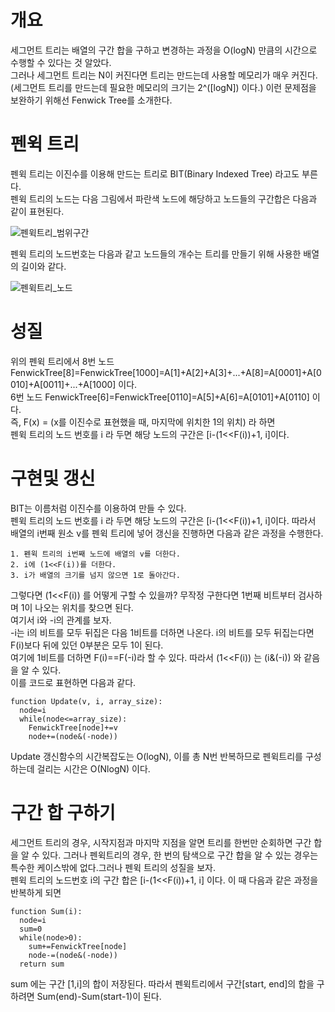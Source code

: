# 개요
세그먼트 트리는 배열의 구간 합을 구하고 변경하는 과정을 O(logN) 만큼의 시간으로 수행할 수 있다는 것 알았다.  
그러나 세그먼트 트리는 N이 커진다면 트리는 만드는데 사용할 메모리가 매우 커진다.  
(세그먼트 트리를 만드는데 필요한 메모리의 크기는 2^(\[logN\]) 이다.)
이런 문제점을 보완하기 위해선 Fenwick Tree를 소개한다.
# 펜윅 트리
펜윅 트리는 이진수를 이용해 만드는 트리로 BIT(Binary Indexed Tree) 라고도 부른다.  
펜윅 트리의 노드는 다음 그림에서 파란색 노드에 해당하고 노드들의 구간합은 다음과 같이 표현된다.  
  
![펜윅트리_범위구간](https://raw.githubusercontent.com/leeminseokdankook/TLE/main/Intermediate/FenwickTree/Range.png)  
  
펜윅 트리의 노드번호는 다음과 같고 노드들의 개수는 트리를 만들기 위해 사용한 배열의 길이와 같다.
  
![펜윅트리_노드](https://raw.githubusercontent.com/leeminseokdankook/TLE/main/Intermediate/FenwickTree/tree_index.png)  

# 성질

위의 펜윅 트리에서 8번 노드 FenwickTree\[8\]=FenwickTree\[1000\]=A\[1\]+A\[2\]+A\[3\]+...+A\[8\]=A\[0001\]+A\[0010\]+A\[0011\]+...+A\[1000\] 이다.  
6번 노드  FenwickTree\[6\]=FenwickTree\[0110\]=A\[5\]+A\[6\]=A\[0101\]+A\[0110\] 이다.  
즉, F(x) = (x를 이진수로 표현했을 때, 마지막에 위치한 1의 위치) 라 하면  
펜윅 트리의 노드 번호를 i 라 두면 해당 노드의 구간은 \[i-(1<<F(i))+1, i\]이다. 

# 구현및 갱신
BIT는 이름처럼 이진수를 이용하여 만들 수 있다.  
펜윅 트리의 노드 번호를 i 라 두면 해당 노드의 구간은 \[i-(1<<F(i))+1, i\]이다. 
따라서 배열의 i번째 원소 v를 펜윅 트리에 넣어 갱신을 진행하면 다음과 같은 과정을 수행한다.  
```
1. 펜윅 트리의 i번째 노드에 배열의 v를 더한다.
2. i에 (1<<F(i))를 더한다.
3. i가 배열의 크기를 넘지 않으면 1로 돌아간다.
```
그렇다면 (1<<F(i)) 를 어떻게 구할 수 있을까?
무작정 구한다면 1번째 비트부터 검사하며 1이 나오는 위치를 찾으면 된다.  
여기서 i와 -i의 관계를 보자.  
-i는 i의 비트를 모두 뒤집은 다음 1비트를 더하면 나온다. i의 비트를 모두 뒤집는다면 F(i)보다 뒤에 있던 0부분은 모두 1이 된다.  
여기에 1비트를 더하면 F(i)==F(-i)라 할 수 있다. 따라서 (1<<F(i)) 는 (i&(-i)) 와 같음을 알 수 있다.  
이를 코드로 표현하면 다음과 같다.  
```
function Update(v, i, array_size):
  node=i
  while(node<=array_size):
    FenwickTree[node]+=v
    node+=(node&(-node))
```
  
Update 갱신함수의 시간복잡도는 O(logN), 이를 총 N번 반복하므로 펜윅트리를 구성하는데 걸리는 시간은 O(NlogN) 이다.

# 구간 합 구하기
세그먼트 트리의 경우, 시작지점과 마지막 지점을 알면 트리를 한번만 순회하면 구간 합을 알 수 있다. 그러나 펜윅트리의 경우, 한 번의 탐색으로 구간 합을 알 수 있는 경우는 특수한 케이스밖에 없다.그러나 펜윅 트리의 성질을 보자.  
펜윅 트리의 노드번호 i의 구간 합은 \[i-(1<<F(i))+1, i\] 이다. 이 때 다음과 같은 과정을 반복하게 되면
```
function Sum(i):
  node=i
  sum=0
  while(node>0):
    sum+=FenwickTree[node]
    node-=(node&(-node))
  return sum
```
sum 에는 구간 \[1,i\]의 합이 저장된다. 따라서 펜윅트리에서 구간\[start, end\]의 합을 구하려면 Sum(end)-Sum(start-1)이 된다.
